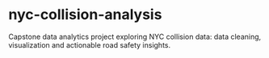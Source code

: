 # nyc-collision-analysis
Capstone data analytics project exploring NYC collision data: data cleaning, visualization and actionable road safety insights.
